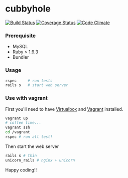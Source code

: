 cubbyhole
=========

[![Build
Status](https://travis-ci.org/lilfaf/cubbyhole.svg?branch=master)](https://travis-ci.org/lilfaf/cubbyhole)
[![Coverage
Status](https://coveralls.io/repos/lilfaf/cubbyhole/badge.png)](https://coveralls.io/r/lilfaf/cubbyhole)
[![Code
Climate](https://codeclimate.com/github/lilfaf/cubbyhole.png)](https://codeclimate.com/github/lilfaf/cubbyhole)

### Prerequisite

- MySQL
- Ruby > 1.9.3
- Bundler

### Usage

```bash
rspec     # run tests
rails s   # start web server
```

### Use with vagrant

First you'll need to have [Virtualbox](https://www.virtualbox.org) and [Vagrant](http://www.vagrantup.com) installed.

```bash
vagrant up
# coffee time...
vagrant ssh
cd /vagrant
rspec # run all test!
```

Then start the web server

```bash
rails s # thin
unicorn_rails # nginx + unicorn
```

Happy coding!!
